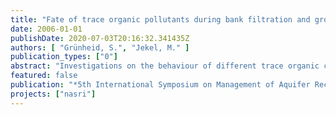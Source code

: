 ```yaml
---
title: "Fate of trace organic pollutants during bank filtration and groundwater recharge"
date: 2006-01-01
publishDate: 2020-07-03T20:16:32.341435Z
authors: [ "Grünheid, S.", "Jekel, M." ]
publication_types: ["0"]
abstract: "Investigations on the behaviour of different trace organic compounds at a bank filtration site at Lake Wannsee in the city of Berlin, Germany are reported. More than two years of monitoring for the bulk parameter differentiated adsorbable organic halogens (AOX) revealed a more efficient degradation of adsorbable organic iodine (AOI) and adsorbable organic bromine (AOBr) under anoxic/anaerobic conditions. 64% of AOI were removed under reducing condition, whereas under oxic conditions only ~35% were dehalogenated. One year of monitoring of the single organic pollutants Iopromide (X-ray contrast agent), Sulfamethoxazole (bacteriostatica) and naphthalenesulfonic acid (industrial chemical) showed that the redox conditions have a strong influence on the degradation behaviour of some of the monitored compounds. Iopromide was efficiently removed under oxic conditions, but no evidence for a dehalogenation under oxic conditions was found. Sulfamethoxazole showed a better removal under anoxic/anaerobic conditions (97% in 0.5 month retention time). Oxic infiltration only led to a removal of 62%, even with longer retention times of 2.8 months. The very stable 1.5-naphthalenesulfonic acid was not removed under either redox conditions."
featured: false
publication: "*5th International Symposium on Management of Aquifer Recharge / IHP-VI, Series on Groundwater*"
projects: ["nasri"]
---
```


